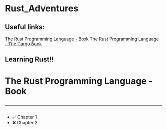# Rust_Adventures

## Useful links:

[The Rust Programming Language - Book](https://doc.rust-lang.org/book/)
[The Rust Programming Language - The Cargo Book](https://doc.rust-lang.org/cargo/)

## Learning Rust!!

# The Rust Programming Language - Book <hr>

- ✅ Chapter 1
- ❌ Chapter 2
